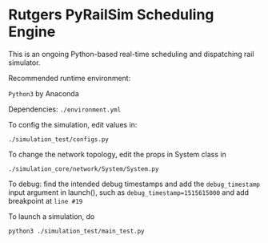 # Rutgers PyRailSim Scheduling Engine

This is an ongoing Python-based real-time scheduling and dispatching rail simulator. 

Recommended runtime environment: 

`Python3` by Anaconda

Dependencies: `./environment.yml`

To config the simulation, edit values in: 

`./simulation_test/configs.py`

To change the network topology, edit the props in System class in 

`./simulation_core/network/System/System.py`

To debug: find the intended debug timestamps and add the `debug_timestamp` input argument in launch(), such as `debug_timestamp=1515615000` and add breakpoint at `line #19`

To launch a simulation, do

`python3 ./simulation_test/main_test.py`
